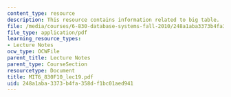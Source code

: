 ```yaml
---
content_type: resource
description: This resource contains information related to big table.
file: /media/courses/6-830-database-systems-fall-2010/248a1aba3373b4fa358df1bc01aed941_MIT6_830F10_lec19.pdf
file_type: application/pdf
learning_resource_types:
- Lecture Notes
ocw_type: OCWFile
parent_title: Lecture Notes
parent_type: CourseSection
resourcetype: Document
title: MIT6_830F10_lec19.pdf
uid: 248a1aba-3373-b4fa-358d-f1bc01aed941
---
```

